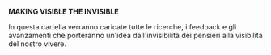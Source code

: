 **MAKING VISIBLE THE INVISIBLE**

In questa cartella verranno caricate tutte le ricerche, i feedback e gli avanzamenti che porteranno un'idea dall'invisibilità dei pensieri alla visibilità del nostro vivere.
